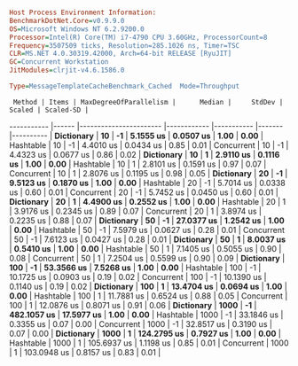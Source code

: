 ```ini

Host Process Environment Information:
BenchmarkDotNet.Core=v0.9.9.0
OS=Microsoft Windows NT 6.2.9200.0
Processor=Intel(R) Core(TM) i7-4790 CPU 3.60GHz, ProcessorCount=8
Frequency=3507509 ticks, Resolution=285.1026 ns, Timer=TSC
CLR=MS.NET 4.0.30319.42000, Arch=64-bit RELEASE [RyuJIT]
GC=Concurrent Workstation
JitModules=clrjit-v4.6.1586.0

Type=MessageTemplateCacheBenchmark_Cached  Mode=Throughput  

```
     Method | Items | MaxDegreeOfParallelism |      Median |     StdDev | Scaled | Scaled-SD |
----------- |------ |----------------------- |------------ |----------- |------- |---------- |
 **Dictionary** |    **10** |                     **-1** |   **5.1555 us** |  **0.0507 us** |   **1.00** |      **0.00** |
  Hashtable |    10 |                     -1 |   4.4010 us |  0.0434 us |   0.85 |      0.01 |
 Concurrent |    10 |                     -1 |   4.4323 us |  0.0677 us |   0.86 |      0.02 |
 **Dictionary** |    **10** |                      **1** |   **2.9110 us** |  **0.1116 us** |   **1.00** |      **0.00** |
  Hashtable |    10 |                      1 |   2.8101 us |  0.1591 us |   0.97 |      0.07 |
 Concurrent |    10 |                      1 |   2.8076 us |  0.1195 us |   0.98 |      0.05 |
 **Dictionary** |    **20** |                     **-1** |   **9.5123 us** |  **0.1870 us** |   **1.00** |      **0.00** |
  Hashtable |    20 |                     -1 |   5.7014 us |  0.0338 us |   0.60 |      0.01 |
 Concurrent |    20 |                     -1 |   5.7452 us |  0.0450 us |   0.60 |      0.01 |
 **Dictionary** |    **20** |                      **1** |   **4.4900 us** |  **0.2552 us** |   **1.00** |      **0.00** |
  Hashtable |    20 |                      1 |   3.9176 us |  0.2345 us |   0.89 |      0.07 |
 Concurrent |    20 |                      1 |   3.8974 us |  0.2235 us |   0.88 |      0.07 |
 **Dictionary** |    **50** |                     **-1** |  **27.0377 us** |  **1.2542 us** |   **1.00** |      **0.00** |
  Hashtable |    50 |                     -1 |   7.5979 us |  0.0627 us |   0.28 |      0.01 |
 Concurrent |    50 |                     -1 |   7.6123 us |  0.0427 us |   0.28 |      0.01 |
 **Dictionary** |    **50** |                      **1** |   **8.0037 us** |  **0.5410 us** |   **1.00** |      **0.00** |
  Hashtable |    50 |                      1 |   7.1405 us |  0.5055 us |   0.90 |      0.08 |
 Concurrent |    50 |                      1 |   7.2504 us |  0.5599 us |   0.90 |      0.09 |
 **Dictionary** |   **100** |                     **-1** |  **53.3566 us** |  **7.5268 us** |   **1.00** |      **0.00** |
  Hashtable |   100 |                     -1 |  10.1725 us |  0.0903 us |   0.19 |      0.02 |
 Concurrent |   100 |                     -1 |  10.1390 us |  0.1140 us |   0.19 |      0.02 |
 **Dictionary** |   **100** |                      **1** |  **13.4704 us** |  **0.0694 us** |   **1.00** |      **0.00** |
  Hashtable |   100 |                      1 |  11.7881 us |  0.6524 us |   0.88 |      0.05 |
 Concurrent |   100 |                      1 |  12.0876 us |  0.8071 us |   0.91 |      0.06 |
 **Dictionary** |  **1000** |                     **-1** | **482.1057 us** | **17.5977 us** |   **1.00** |      **0.00** |
  Hashtable |  1000 |                     -1 |  33.1846 us |  0.3355 us |   0.07 |      0.00 |
 Concurrent |  1000 |                     -1 |  32.8517 us |  0.3190 us |   0.07 |      0.00 |
 **Dictionary** |  **1000** |                      **1** | **124.2795 us** |  **0.7927 us** |   **1.00** |      **0.00** |
  Hashtable |  1000 |                      1 | 105.6937 us |  1.1198 us |   0.85 |      0.01 |
 Concurrent |  1000 |                      1 | 103.0948 us |  0.8157 us |   0.83 |      0.01 |
